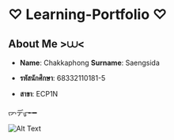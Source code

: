 # **♡ Learning-Portfolio ♡**

## **About Me >⩊<**

- **Name**: Chakkaphong     **Surname**: Saengsida

- **รหัสนักศึกษา**: 68332110181-5

- **สาขา**: ECP1N

ᡕᠵデᡁ᠊╾━

![Alt Text]([image_url](https://en.wikipedia.org/wiki/Auckland#/media/File:Auckland_skyline_-_May_2024_(2).jpg))
